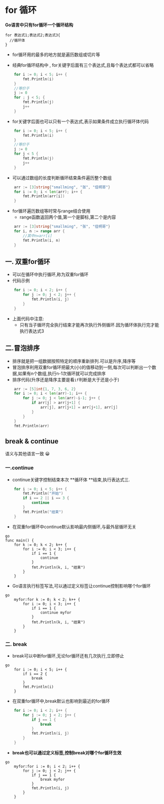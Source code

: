 # for 循环
**Go语言中只有for循环一个循环结构**

```
for 表达式1;表达式2;表达式3{
  //循环体
}
```

* for循环用的最多的地方就是遍历数组或切片等



* 经典for循环结构中 , for关键字后面有三个表达式,且每个表达式都可以省略

```go
	for i := 0; i < 5; i++ {
		fmt.Println(i)
	}
	//等价于
	j := 0
	for ; j < 5; {
		fmt.Println(j)
		j++
	}
```

* for关键字后面也可以只有一个表达式,表示如果条件成立执行循环体代码

```go
	for i := 0; i < 5; i++ {
		fmt.Println(i)
	}
	//等价于
	j := 0
	for j < 5 {
		fmt.Println(j)
		j++
	}
```

* 可以通过数组的长度判断循环结束条件遍历整个数组

```go
	arr := [3]string{"smallming", "张", "佳明哥"}
	for i := 0; i < len(arr); i++ {
		fmt.Println(arr[i])
	}
```

* for循环遍历数组等时常与range结合使用
  * range函数返回两个值,第一个是脚标,第二个是内容

```go
	arr := [3]string{"smallming", "张", "佳明哥"}
	for i, n := range arr {
		//其中n=arr[i]
		fmt.Println(i, n)
	}
```

## 一. 双重for循环

* 可以在循环中执行循环,称为双重for循环
* 代码示例

```go
	for i := 0; i < 2; i++ {
		for j := 0; j < 2; j++ {
			fmt.Println(i, j)
		}
	}
```

* 上面代码中注意:
  * 只有当子循环完全执行结束才能再次执行外侧循环.因为循环体执行完才能执行表达式3

## 二.冒泡排序

* 排序就是把一组数据按照特定的顺序重新排列.可以是升序,降序等
* 冒泡排序利用双重for循环把最大(小)的值移动到一侧,每次可以判断出一个数据,如果有n个数组,执行n-1次循环就可以完成排序
* 排序代码(升序还是降序主要是看`if`判断是大于还是小于)

```go
	arr := [5]int{1, 7, 3, 6, 2}
	for i := 0; i < len(arr)-1; i++ {
		for j := 0; j < len(arr)-i-1; j++ {
			if arr[j] > arr[j+1] {
				arr[j], arr[j+1] = arr[j+1], arr[j]
			}
		}
	}
	fmt.Println(arr)
```


## break & continue
语义与其他语言一致 😀

### 一.continue

* continue关键字控制结束本次 **循环体 **结束,执行表达式三.

```go
	for i := 0; i < 5; i++ {
		fmt.Println("开始")
		if i == 2 || i == 3 {
			continue
		}
		fmt.Println("结束")
	}
```

* 在双重for循环中continue默认影响最内侧循环,与最外层循环无关

```
go
func main() {
	for k := 0; k < 2; k++ {
		for i := 0; i < 3; i++ {
			if i == 1 {
				continue
			}
			fmt.Println(k, i, "结束")
		}
	}
```

* Go语言执行标签写法,可以通过定义标签让continue控制影响哪个for循环

```
go
	myfor:for k := 0; k < 2; k++ {
		for i := 0; i < 3; i++ {
			if i == 1 {
				continue myfor
			}
			fmt.Println(k, i, "结束")
		}
	}
```

### 二. break

* break可以中断for循环,无论for循环还有几次执行,立即停止

```
go
	for i := 0; i < 5; i++ {
		if i == 2 {
			break
		}
		fmt.Println(i)
	}
```

* 在双重for循环中,break默认也影响到最近的for循环

```go
	for i := 0; i < 2; i++ {
		for j := 0; j < 2; j++ {
			if j == 1 {
				break
			}
			fmt.Println(i, j)
		}
	}
```

* **break也可以通过定义标签,控制break对哪个for循环生效**

```
go
	myfor:for i := 0; i < 2; i++ {
		for j := 0; j < 2; j++ {
			if j == 1 {
				break myfor
			}
			fmt.Println(i, j)
		}
	}
```

